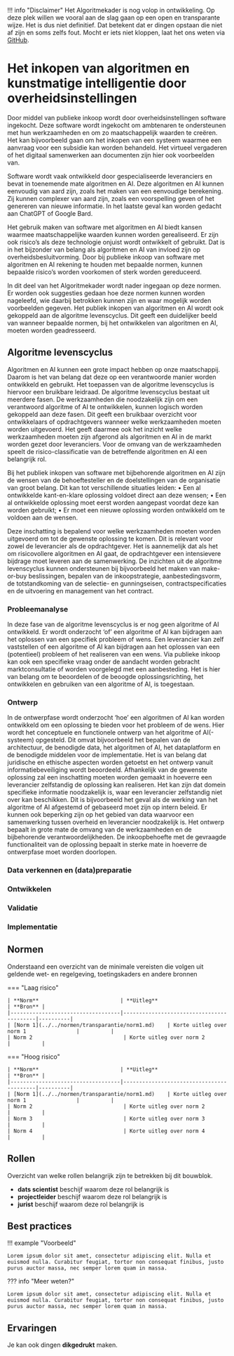 !!! info "Disclaimer"
Het Algoritmekader is nog volop in ontwikkeling. Op deze plek willen we vooral aan de slag gaan op een open en transparante wijze. Het is dus niet definitief. Dat betekent dat er dingen opstaan die niet af zijn en soms zelfs fout. Mocht er iets niet kloppen, laat het ons weten via [GitHub](https://github.com/MinBZK/Algoritmekader).

# Het inkopen van algoritmen en kunstmatige intelligentie door overheidsinstellingen
Door middel van publieke inkoop wordt door overheidsinstellingen software ingekocht. Deze software wordt ingekocht om ambtenaren te ondersteunen met hun werkzaamheden en om zo maatschappelijk waarden te creëren. Het kan bijvoorbeeld gaan om het inkopen van een systeem waarmee een aanvraag voor een subsidie kan worden behandeld. Het virtueel vergaderen of het digitaal samenwerken aan documenten zijn hier ook voorbeelden van.  

Software wordt vaak ontwikkeld door gespecialiseerde leveranciers en bevat in toenemende mate algoritmen en AI. Deze algoritmen en AI kunnen eenvoudig van aard zijn, zoals het maken van een eenvoudige berekening. Zij kunnen complexer van aard zijn, zoals een voorspelling geven of het genereren van nieuwe informatie. In het laatste geval kan worden gedacht aan ChatGPT of Google Bard. 

Het gebruik maken van software met algoritmen en AI biedt kansen waarmee maatschappelijke waarden kunnen worden gerealiseerd. Er zijn ook risico’s als deze technologie onjuist wordt ontwikkelt of gebruikt. Dat is in het bijzonder van belang als algoritmen en AI van invloed zijn op overheidsbesluitvorming. Door bij publieke inkoop van software met algoritmen en AI rekening te houden met bepaalde normen, kunnen bepaalde risico’s worden voorkomen of sterk worden gereduceerd. 

In dit deel van het Algoritmekader wordt nader ingegaan op deze normen. Er worden ook suggesties gedaan hoe deze normen kunnen worden nageleefd, wie daarbij betrokken kunnen zijn en waar mogelijk worden voorbeelden gegeven. Het publiek inkopen van algoritmen en AI wordt ook gekoppeld aan de algoritme levenscyclus. Dit geeft een duidelijker beeld van wanneer bepaalde normen, bij het ontwikkelen van algoritmen en AI, moeten worden geadresseerd.  
 

## Algoritme levenscyclus
Algoritmen en AI kunnen een grote impact hebben op onze maatschappij. Daarom is het van belang dat deze op een verantwoorde manier worden ontwikkeld en gebruikt. Het toepassen van de algoritme levenscyclus is hiervoor een bruikbare leidraad. De algoritme levenscyclus bestaat uit meerdere fasen. De werkzaamheden die noodzakelijk zijn om een verantwoord algoritme of AI te ontwikkelen, kunnen logisch worden gekoppeld aan deze fasen. Dit geeft een bruikbaar overzicht voor ontwikkelaars of opdrachtgevers wanneer welke werkzaamheden moeten worden uitgevoerd. Het geeft daarmee ook het inzicht welke werkzaamheden moeten zijn afgerond als algoritmen en AI in de markt worden gezet door leveranciers. Voor de omvang van de werkzaamheden speelt de risico-classificatie van de betreffende algoritmen en AI een belangrijk rol.

Bij het publiek inkopen van software met bijbehorende algoritmen en AI zijn de wensen van de behoeftesteller en de doelstellingen van de organisatie van groot belang. Dit kan tot verschillende situaties leiden: 
•	Een al ontwikkelde kant-en-klare oplossing voldoet direct aan deze wensen;
•	Een al ontwikkelde oplossing moet eerst worden aangepast voordat deze kan worden gebruikt;
•	Er moet een nieuwe oplossing worden ontwikkeld om te voldoen aan de wensen. 

Deze inschatting is bepalend voor welke werkzaamheden moeten worden uitgevoerd om tot de gewenste oplossing te komen. Dit is relevant voor zowel de leverancier als de opdrachtgever. Het is aannemelijk dat als het om risicovollere algoritmen en AI gaat, de opdrachtgever een intensievere bijdrage moet leveren aan de samenwerking. De inzichten uit de algoritme levenscyclus kunnen ondersteunen bij bijvoorbeeld het maken van make-or-buy beslissingen, bepalen van de inkoopstrategie, aanbestedingsvorm, de totstandkoming van de selectie- en gunningseisen,  contractspecificaties en de uitvoering en management van het contract. 

### Probleemanalyse
In deze fase van de algoritme levenscyclus is er nog geen algoritme of AI ontwikkeld. Er wordt onderzocht ‘of’ een algoritme of AI kan bijdragen aan het oplossen van een specifiek probleem of wens. Een leverancier kan zelf vaststellen of een algoritme of AI kan bijdragen aan het oplossen van een (potentieel) probleem of het realiseren van een wens. Via publieke inkoop kan ook een specifieke vraag onder de aandacht worden gebracht marktconsultatie of worden voorgelegd met een aanbesteding. Het is hier van belang om te beoordelen of de beoogde oplossingsrichting, het ontwikkelen en gebruiken van een algoritme of AI, is toegestaan. 

### Ontwerp
In de ontwerpfase wordt onderzocht ‘hoe’ een algoritmen of AI kan worden ontwikkeld om een oplossing te bieden voor het probleem of de wens. Hier wordt het conceptuele en functionele ontwerp van het algoritme of AI(-systeem) opgesteld. Dit omvat bijvoorbeeld het bepalen van de architectuur, de benodigde data, het algoritmen of AI, het dataplatform en de benodigde middelen voor de implementatie. Het is van belang dat juridische en ethische aspecten worden getoetst en het ontwerp vanuit informatiebeveiliging wordt beoordeeld. 
Afhankelijk van de gewenste oplossing zal een inschatting moeten worden gemaakt in hoeverre een leverancier zelfstandig de oplossing kan realiseren. Het kan zijn dat domein specifieke informatie noodzakelijk is, waar een leverancier zelfstandig niet over kan beschikken. Dit is bijvoorbeeld het geval als de werking van het algoritme of AI afgestemd of gebaseerd moet zijn op intern beleid. Er kunnen ook beperking zijn op het gebied van data waarvoor een samenwerking tussen overheid en leverancier noodzakelijk is. 
Het ontwerp bepaalt in grote mate de omvang van de werkzaamheden en de bijbehorende verantwoordelijkheden. De inkoopbehoefte met de gevraagde functionaliteit van de oplossing bepaalt in sterke mate in hoeverre de ontwerpfase moet worden doorlopen. 


### Data verkennen en (data)preparatie


### Ontwikkelen


### Validatie



### Implementatie


## Normen

Onderstaand een overzicht van de minimale vereisten die volgen uit geldende wet- en regelgeving, toetingskaders en andere bronnen

=== "Laag risico" 

    | **Norm**                          | **Uitleg**                               | **Bron** |
    |-----------------------------------|------------------------------------------|----------|
    | [Norm 1](../../normen/transparantie/norm1.md)    | Korte uitleg over norm 1                |          |
    | Norm 2                             | Korte uitleg over norm 2                |          |
    
=== "Hoog risico"

    | **Norm**                          | **Uitleg**                               | **Bron** |
    |-----------------------------------|------------------------------------------|----------|
    | [Norm 1](../../normen/transparantie/norm1.md)    | Korte uitleg over norm 1                |          |
    | Norm 2                             | Korte uitleg over norm 2                |          |
    | Norm 3                             | Korte uitleg over norm 3                |          |
    | Norm 4                             | Korte uitleg over norm 4                |          |


## Rollen
Overzicht van welke rollen belangrijk zijn te betrekken bij dit bouwblok. 

<div class="grid cards" markdown>

- __dats scientist__ beschijf waarom deze rol belangrijk is
- __projectleider__ beschijf waarom deze rol belangrijk is
- __jurist__ beschijf waarom deze rol belangrijk is

</div>

## Best practices


!!! example "Voorbeeld"

    Lorem ipsum dolor sit amet, consectetur adipiscing elit. Nulla et
    euismod nulla. Curabitur feugiat, tortor non consequat finibus, justo
    purus auctor massa, nec semper lorem quam in massa.

??? info "Meer weten?"

    Lorem ipsum dolor sit amet, consectetur adipiscing elit. Nulla et
    euismod nulla. Curabitur feugiat, tortor non consequat finibus, justo
    purus auctor massa, nec semper lorem quam in massa.

## Ervaringen

Je kan ook dingen **dikgedrukt** maken. 
